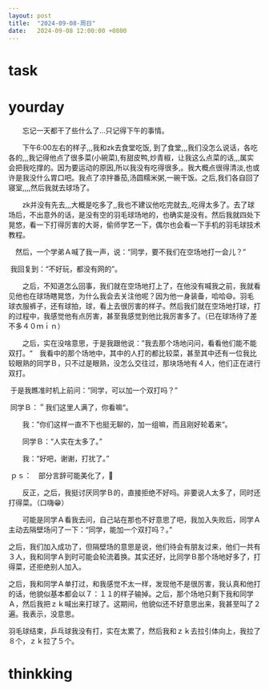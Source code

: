 ```yaml
---
layout: post
title:  "2024-09-08-周日"
date:   2024-09-08 12:00:00 +0800
---
```


# task





 

# yourday



　　忘记一天都干了些什么了...只记得下午的事情。

　　下午6:00左右的样子,,,我和zk去食堂吃饭, 到了食堂,,,我们没怎么说话，各吃各的,,,我记得他点了很多菜(小碗菜),有甜皮鸭,炒青椒，让我这么点菜的话,,,属实会把我吃撑的。因为要运动的原因,所以我没有吃得很多,。我大概点很得清淡,也或许是我没什么胃口吧。我点了凉拌番茄,汤圆糯米粥,一碗干饭。之后,我们各自回了寝室,,,,然后我就去球场了。

　　zk并没有先去,,,大概是吃多了,,我也不建议他吃完就去,,吃得太多了。去了球场后，不出意外的话，是没有空的羽毛球场地的，也确实是没有。然后我就四处下晃悠，看一下打得厉害的大哥，偷师学艺一下，偶尔也会看一下手机的羽毛球技术教程。

​	　然后，一个学弟Ａ喊了我一声，说：“同学，要不我们在空场地打一会儿？”　

​		我回复到：“不好玩，都没有网的”。

　　之后，不知道怎么回事，我们就在空场地打上了，在他没有喊我之前，我就看见他也在球场瞎晃悠，为什么我会去关注他呢？因为他一身装备，哈哈😄。羽毛球衣服裤子，还有球拍，球，看上去很厉害的样子。然后我们就在空场地打球，打的过程中，我感觉他有点厉害，甚至我感觉到他比我厉害多了。（已在球场待了差不多４０ｍｉｎ）

　　之后，实在没啥意思，于是我跟他说：”我去那个场地问问，看看他们能不能双打。“　我看中的那个场地中，其中的人打的都比较菜，甚至其中还有一位我比较眼熟的同学Ｂ，只不过是眼熟，没怎么交往过，那块场地有４人，他们正在进行双打。

​		于是我瞧准时机上前问：”同学，可以加一个双打吗？”

​		同学Ｂ：＂我们这里人满了，你看嘛“。

　　我：”你们这样一直不下也挺无聊的，加一组嘛，而且刚好轮着来“。

　　同学Ｂ：“人实在太多了。”

　　我：“好吧，谢谢，打扰了。”

​		ｐｓ：　部分言辞可能美化了，🤭

　　反正，之后，我挺讨厌同学Ｂ的，直接拒绝不好吗。非要说人太多了，同时还打得菜。（口嗨😁）

　　可能是同学Ａ看我去问，自己站在那也不好意思了吧，我加入失败后，同学Ａ主动去隔壁场问了一下：“同学，能加一个双打吗？。”

之后，我们加入成功了，但隔壁场的意思是说，他们待会有朋友过来，他们一共有３人，我和同学Ａ到时可能会轮流着换。其实还好，比同学Ｂ那个场地好多了，打得菜，还拒绝别人加入。

​		之后，我和同学Ａ单打过，和我感觉不太一样，发现他不是很厉害，我认真和他打的话，他貌似基本都会以７：１１的样子输掉。之后，那个场地只剩下我和同学Ａ，然后我把ｚｋ喊出来打球了。这期间，他貌似还不好意思出来，我甚至叫了２遍。我表示，没意思。

​		羽毛球结束，乒乓球我没有打，实在太累了，然后我和ｚｋ去拉引体向上，我拉了８个，ｚｋ拉了５个。

# thinkking



